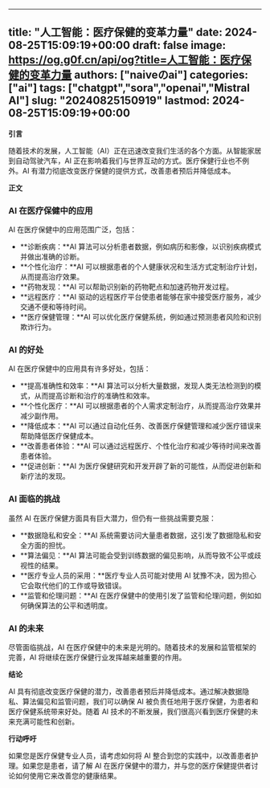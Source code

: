 
---
title: "人工智能：医疗保健的变革力量"
date: 2024-08-25T15:09:19+00:00
draft: false
image: https://og.g0f.cn/api/og?title=人工智能：医疗保健的变革力量
authors: ["naiveのai"]
categories: ["ai"]
tags: ["chatgpt","sora","openai","Mistral AI"]
slug: "20240825150919"
lastmod: 2024-08-25T15:09:19+00:00
---
**引言**

随着技术的发展，人工智能（AI）正在迅速改变我们生活的各个方面。从智能家居到自动驾驶汽车，AI 正在影响着我们与世界互动的方式。医疗保健行业也不例外。AI 有潜力彻底改变医疗保健的提供方式，改善患者预后并降低成本。

**正文**

### AI 在医疗保健中的应用

AI 在医疗保健中的应用范围广泛，包括：

- **诊断疾病：**AI 算法可以分析患者数据，例如病历和影像，以识别疾病模式并做出准确的诊断。
- **个性化治疗：**AI 可以根据患者的个人健康状况和生活方式定制治疗计划，从而提高治疗效果。
- **药物发现：**AI 可以帮助识别新的药物靶点和加速药物开发过程。
- **远程医疗：**AI 驱动的远程医疗平台使患者能够在家中接受医疗服务，减少交通不便和等待时间。
- **医疗保健管理：**AI 可以优化医疗保健系统，例如通过预测患者风险和识别欺诈行为。

### AI 的好处

AI 在医疗保健中的应用具有许多好处，包括：

- **提高准确性和效率：**AI 算法可以分析大量数据，发现人类无法检测到的模式，从而提高诊断和治疗的准确性和效率。
- **个性化医疗：**AI 可以根据患者的个人需求定制治疗，从而提高治疗效果并减少副作用。
- **降低成本：**AI 可以通过自动化任务、改善医疗保健管理和减少医疗错误来帮助降低医疗保健成本。
- **改善患者体验：**AI 可以通过远程医疗、个性化治疗和减少等待时间来改善患者体验。
- **促进创新：**AI 为医疗保健研究和开发开辟了新的可能性，从而促进创新和新疗法的发现。

### AI 面临的挑战

虽然 AI 在医疗保健方面具有巨大潜力，但仍有一些挑战需要克服：

- **数据隐私和安全：**AI 系统需要访问大量患者数据，这引发了数据隐私和安全方面的担忧。
- **算法偏见：**AI 算法可能会受到训练数据的偏见影响，从而导致不公平或歧视性的结果。
- **医疗专业人员的采用：**医疗专业人员可能对使用 AI 犹豫不决，因为担心它会取代他们的工作或导致错误。
- **监管和伦理问题：**AI 在医疗保健中的使用引发了监管和伦理问题，例如如何确保算法的公平和透明度。

### AI 的未来

尽管面临挑战，AI 在医疗保健中的未来是光明的。随着技术的发展和监管框架的完善，AI 将继续在医疗保健行业发挥越来越重要的作用。

**结论**

AI 具有彻底改变医疗保健的潜力，改善患者预后并降低成本。通过解决数据隐私、算法偏见和监管问题，我们可以确保 AI 被负责任地用于医疗保健，为患者和医疗保健系统带来好处。随着 AI 技术的不断发展，我们很高兴看到医疗保健的未来充满可能性和创新。

**行动呼吁**

如果您是医疗保健专业人员，请考虑如何将 AI 整合到您的实践中，以改善患者护理。如果您是患者，请了解 AI 在医疗保健中的潜力，并与您的医疗保健提供者讨论如何使用它来改善您的健康结果。